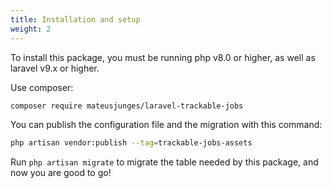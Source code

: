 ```yaml
---
title: Installation and setup
weight: 2
---
```


To install this package, you must be running php v8.0 or higher, as well as laravel v9.x or higher.

Use composer:
```bash
composer require mateusjunges/laravel-trackable-jobs
```

You can publish the configuration file and the migration with this command:

```bash
php artisan vendor:publish --tag=trackable-jobs-assets
```

Run `php artisan migrate` to migrate the table needed by this package, and now you are good to go!
